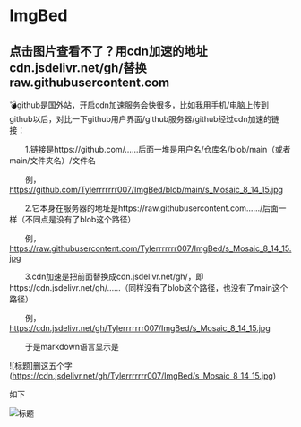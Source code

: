 # ImgBed

## 点击图片查看不了？用cdn加速的地址cdn.jsdelivr.net/gh/替换raw.githubusercontent.com

💣github是国外站，开启cdn加速服务会快很多，比如我用手机/电脑上传到github以后，对比一下github用户界面/github服务器/github经过cdn加速的链接：

　　1.链接是https://github.com/……后面一堆是用户名/仓库名/blob/main（或者main/文件夹名）/文件名

　　例，https://github.com/Tylerrrrrrr007/ImgBed/blob/main/s_Mosaic_8_14_15.jpg

　　2.它本身在服务器的地址是https://raw.githubusercontent.com……/后面一样（不同点是没有了blob这个路径）

　　例，https://raw.githubusercontent.com/Tylerrrrrrr007/ImgBed/s_Mosaic_8_14_15.jpg

　　3.cdn加速是把前面替换成cdn.jsdelivr.net/gh/，即https://cdn.jsdelivr.net/gh/……（同样没有了blob这个路径，也没有了main这个路径）

　　例，https://cdn.jsdelivr.net/gh/Tylerrrrrrr007/ImgBed/s_Mosaic_8_14_15.jpg

　　于是markdown语言显示是

![标题]删这五个字(https://cdn.jsdelivr.net/gh/Tylerrrrrrr007/ImgBed/s_Mosaic_8_14_15.jpg)

如下

![标题](https://cdn.jsdelivr.net/gh/Tylerrrrrrr007/ImgBed/s_Mosaic_8_14_15.jpg)
